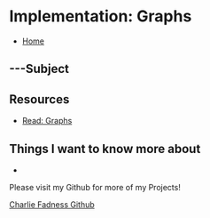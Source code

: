 # Implementation: Graphs

- [Home](https://fadnesscharlie.github.io/reading-notes/401/)

## ---Subject



## Resources

- [Read: Graphs](https://codefellows.github.io/common_curriculum/data_structures_and_algorithms/Code_401/class-35/resources/graphs.html)

## Things I want to know more about

- 

Please visit my Github for more of my Projects!

[Charlie Fadness Github](https://github.com/fadnesscharlie)
